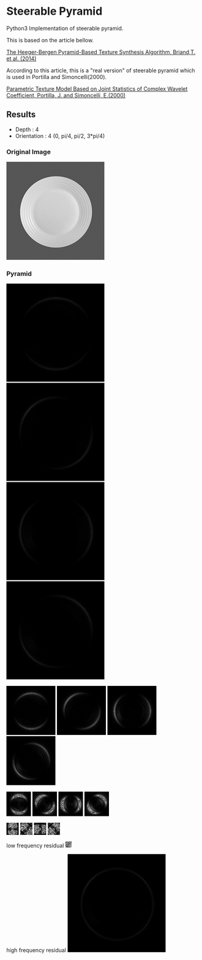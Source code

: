 # Steerable Pyramid
Python3 Implementation of steerable pyramid.

This is based on the article bellow.

[The Heeger-Bergen Pyramid-Based Texture Synthesis Algorithm, Briand,T. et al. (2014)](http://www.ipol.im/pub/art/2014/79/)

According to this article, this is a "real version" of steerable pyramid which is used in Portilla and Simoncelli(2000).

[Parametric Texture Model Based on Joint Statistics of Complex Wavelet Coefficient, Portilla, J. and Simoncelli, E.(2000) ](http://www.cns.nyu.edu/pub/lcv/portilla99.pdf)

 ## Results
 - Depth : 4
 - Orientation : 4 (0, pi/4, pi/2, 3*pi/4)
 
 ### Original Image
<img src="https://github.com/TetsuyaOdaka/SteerablePyramid/blob/master/saucer-mono256.png" width="256" alt="saucer">

 ### Pyramid
<img src="https://github.com/TetsuyaOdaka/SteerablePyramid/blob/master/out/img-layer0-lb0.png" alt="steerable pyramid">&nbsp;<img src="https://github.com/TetsuyaOdaka/SteerablePyramid/blob/master/out/img-layer0-lb1.png" alt="steerable pyramid">&nbsp;<img src="https://github.com/TetsuyaOdaka/SteerablePyramid/blob/master/out/img-layer0-lb2.png" alt="steerable pyramid">&nbsp;<img src="https://github.com/TetsuyaOdaka/SteerablePyramid/blob/master/out/img-layer0-lb3.png" alt="steerable pyramid">
 
<img src="https://github.com/TetsuyaOdaka/SteerablePyramid/blob/master/out/img-layer1-lb0.png" alt="steerable pyramid">&nbsp;<img src="https://github.com/TetsuyaOdaka/SteerablePyramid/blob/master/out/img-layer1-lb1.png" alt="steerable pyramid">&nbsp;<img src="https://github.com/TetsuyaOdaka/SteerablePyramid/blob/master/out/img-layer1-lb2.png" alt="steerable pyramid">&nbsp;<img src="https://github.com/TetsuyaOdaka/SteerablePyramid/blob/master/out/img-layer1-lb3.png" alt="steerable pyramid">
 
<img src="https://github.com/TetsuyaOdaka/SteerablePyramid/blob/master/out/img-layer2-lb0.png" alt="steerable pyramid">&nbsp;<img src="https://github.com/TetsuyaOdaka/SteerablePyramid/blob/master/out/img-layer2-lb1.png" alt="steerable pyramid">&nbsp;<img src="https://github.com/TetsuyaOdaka/SteerablePyramid/blob/master/out/img-layer2-lb2.png" alt="steerable pyramid">&nbsp;<img src="https://github.com/TetsuyaOdaka/SteerablePyramid/blob/master/out/img-layer2-lb3.png" alt="steerable pyramid">
 
<img src="https://github.com/TetsuyaOdaka/SteerablePyramid/blob/master/out/img-layer3-lb0.png" alt="steerable pyramid">&nbsp;<img src="https://github.com/TetsuyaOdaka/SteerablePyramid/blob/master/out/img-layer3-lb1.png" alt="steerable pyramid">&nbsp;<img src="https://github.com/TetsuyaOdaka/SteerablePyramid/blob/master/out/img-layer3-lb2.png" alt="steerable pyramid">&nbsp;<img src="https://github.com/TetsuyaOdaka/SteerablePyramid/blob/master/out/img-layer3-lb3.png" alt="steerable pyramid">

 low frequency residual 
 <img src="https://github.com/TetsuyaOdaka/SteerablePyramid/blob/master/out/img-residual-layer3.png" alt="steerable pyramid">

 high frequency residual 
 <img src="https://github.com/TetsuyaOdaka/SteerablePyramid/blob/master/out/img-h0.png" alt="steerable pyramid">

 

